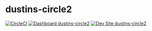 # dustins-circle2

[![CircleCI](https://circleci.com/gh/dustinleblanc/dustins-circle2.svg?style=shield)](https://circleci.com/gh/dustinleblanc/dustins-circle2)
[![Dashboard dustins-circle2](https://img.shields.io/badge/dashboard-dustins_circle2-yellow.svg)](https://dashboard.pantheon.io/sites/d456cc8a-0535-4618-b12e-c4012a551e23#dev/code)
[![Dev Site dustins-circle2](https://img.shields.io/badge/site-dustins_circle2-blue.svg)](http://dev-dustins-circle2.pantheonsite.io/)